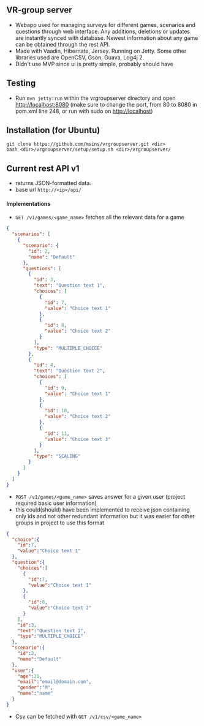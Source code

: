 ## VR-group server
- Webapp used for managing surveys for different games, scenarios and questions through web interface. Any additions, deletions or updates are instantly synced with database. Newest information about any game can be obtained through the rest API.
- Made with Vaadin, Hibernate, Jersey. Running on Jetty. Some other libraries used are OpenCSV, Gson, Guava, Log4j 2.
- Didn't use MVP since ui is pretty simple, probably should have

## Testing
- Run `mvn jetty:run` within the vrgroupserver directory and open [http://localhost:8080](http://localhost:8080)
(make sure to change the port, from 80 to 8080 in pom.xml line 248, or run with sudo on [http://localhost](http://localhost))
## Installation (for Ubuntu)
```
git clone https://github.com/msins/vrgroupserver.git <dir>
bash <dir>/vrgroupserver/setup/setup.sh <dir>/vrgroupserver/
```

## Current rest API v1
- returns JSON-formatted data.
- base url `http://<ip>/api/`
#### Implementations
- `GET /v1/games/<game_name>` fetches all the relevant data for a game
```json
{
  "scenarios": [
    {
      "scenario": {
        "id": 2,
        "name": "Default"
      },
      "questions": [
        {
          "id": 3,
          "text": "Question text 1",
          "choices": [
            {
              "id": 7,
              "value": "Choice text 1"
            },
            {
              "id": 8,
              "value": "Choice text 2"
            }
          ],
          "type": "MULTIPLE_CHOICE"
        },
        {
          "id": 4,
          "text": "Question text 2",
          "choices": [
            {
              "id": 9,
              "value": "Choice text 1"
            },
            {
              "id": 10,
              "value": "Choice text 2"
            },
            {
              "id": 11,
              "value": "Choice text 3"
            }
          ],
          "type": "SCALING"
        }
      ]
    }
  ]
}
```
- `POST /v1/games/<game_name>` saves answer for a given user (project required basic user information)
- this could(should) have been implemented to receive json containing only ids and not other redundant information but it was easier for other groups in project to use this format
```json
{
  "choice":{
    "id":7,
    "value":"Choice text 1"
  },
  "question":{
    "choices":[
      {
        "id":7,
        "value":"Choice text 1"
      },
      {
        "id":8,
        "value":"Choice text 2"
      }
    ],
    "id":3,
    "text":"Question text 1",
    "type":"MULTIPLE_CHOICE"
  },
  "scenario":{
    "id":2,
    "name":"Default"
  },
  "user":{
    "age":21,
    "email":"email@domain.com",
    "gender":"M",
    "name":"name"
  }
}
```
- Csv can be fetched with `GET /v1/csv/<game_name>`

